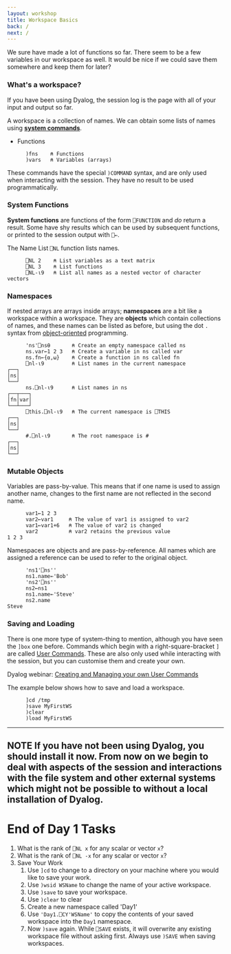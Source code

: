 ```yaml
---
layout: workshop
title: Workspace Basics
back: /
next: /
---
```


We sure have made a lot of functions so far. There seem to be a few variables in our workspace as well. It would be nice if we could save them somewhere and keep them for later?

### What's a workspace?
If you have been using Dyalog, the session log is the page with all of your input and output so far. 

A workspace is a collection of names. We can obtain some lists of names using <a target="_blank" href="http://help.dyalog.com/latest/#Language/System%20Commands/Introduction.htm?Highlight=System%20commands">**system commands**</a>.

- Functions

```APL
	  )fns    ⍝ Functions
	  )vars   ⍝ Variables (arrays)	  
```

These commands have the special `)COMMAND` syntax, and are only used when interacting with the session. They have no result to be used programmatically.

### System Functions
**System functions** are functions of the form `⎕FUNCTION` and *do* return a result. Some have shy results which can be used by subsequent functions, or printed to the session output with `⎕←`.

The Name List `⎕NL` function lists names.

```APL
	  ⎕NL 2    ⍝ List variables as a text matrix
	  ⎕NL 3    ⍝ List functions
	  ⎕NL-⍳9   ⍝ List all names as a nested vector of character vectors
```

### Namespaces
If nested arrays are arrays inside arrays; **namespaces** are a bit like a workspace within a workspace. They are **objects** which contain collections of names, and these names can be listed as before, but using the dot `.` syntax from <a target="_blank" href="https://cs.stackexchange.com/questions/89031/what-is-the-origin-of-dot-notation">object-oriented</a> programming.

```APL
      'ns'⎕ns⍬       ⍝ Create an empty namespace called ns
      ns.var←1 2 3   ⍝ Create a variable in ns called var
      ns.fn←{⍺,⍵}    ⍝ Create a function in ns called fn
      ⎕nl-⍳9	     ⍝ List names in the current namespace
┌──┐
│ns│
└──┘
      ns.⎕nl-⍳9      ⍝ List names in ns
┌──┬───┐
│fn│var│
└──┴───┘
      ⎕this.⎕nl-⍳9   ⍝ The current namespace is ⎕THIS
┌──┐
│ns│
└──┘
      #.⎕nl-⍳9       ⍝ The root namespace is #
┌──┐
│ns│
└──┘
```

### Mutable Objects
Variables are pass-by-value. This means that if one name is used to assign another name, changes to the first name are not reflected in the second name.

```APL
      var1←1 2 3
      var2←var1     ⍝ The value of var1 is assigned to var2
      var1←var1+6   ⍝ The value of var2 is changed
      var2          ⍝ var2 retains the previous value
1 2 3
```

Namespaces are objects and are pass-by-reference. All names which are assigned a reference can be used to refer to the original object.

```APL
      'ns1'⎕ns''
      ns1.name←'Bob'
      'ns2'⎕ns''
      ns2←ns1
      ns1.name←'Steve'
      ns2.name
Steve
```

### Saving and Loading
There is one more type of system-thing to mention, although you have seen the `]box` one before. Commands which begin with a right-square-bracket `]` are called <a target="_blank" href="">User Commands</a>. These are also only used while interacting with the session, but you can customise them and create your own.

Dyalog webinar: <a target="_blank" href="https://dyalog.tv/Webinar/?v=LWJzRGrOC3k">Creating and Managing your own User Commands</a>

The example below shows how to save and load a workspace.

```APL
	  ]cd /tmp
	  )save MyFirstWS
	  )clear
	  )load MyFirstWS
```

---
**NOTE**
If you have not been using Dyalog, you should install it now. From now on we begin to deal with aspects of the session and interactions with the file system and other external systems which might not be possible to without a local installation of Dyalog.
---

# End of Day 1 Tasks

1. What is the rank of `⎕NL x` for any scalar or vector `x`?
1. What is the rank of `⎕NL -x` for any scalar or vector `x`?
1. Save Your Work
	1. Use `]cd` to change to a directory on your machine where you would like to save your work.
	1. Use `)wsid WSName` to change the name of your active workspace.
	1. Use `)save` to save your workspace.
	1. Use `)clear` to clear  
	1. Create a new namespace called 'Day1'
	1. Use `'Day1.⎕CY'WSName'` to copy the contents of your saved workspace into the `Day1` namespace.
	1. Now `)save` again.
	While `⎕SAVE` exists, it will overwrite any existing workspace file without asking first. Always use `)SAVE` when saving workspaces.
